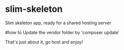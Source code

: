 # slim-skeleton
Slim skeleton app, ready for a shared hosting server


#how to
Update the vendor folder by 'composer update'

That's just about it, go host and enjoy!
